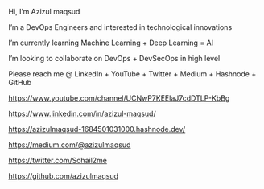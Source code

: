 Hi, I’m Azizul maqsud

I’m a DevOps Engineers and interested in technological innovations

I’m currently learning Machine Learning + Deep Learning = AI

I’m looking to collaborate on DevOps + DevSecOps in high level



Please reach me @ LinkedIn + YouTube + Twitter + Medium + Hashnode + GitHub

https://www.youtube.com/channel/UCNwP7KEElaJ7cdDTLP-KbBg

https://www.linkedin.com/in/azizul-maqsud/

https://azizulmaqsud-1684501031000.hashnode.dev/

https://medium.com/@azizulmaqsud

https://twitter.com/Sohail2me

https://github.com/azizulmaqsud



